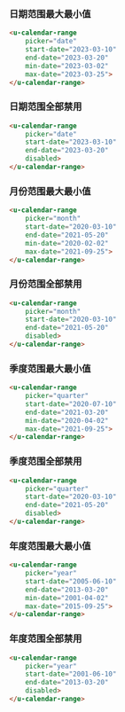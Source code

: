 ### 日期范围最大最小值

``` html
<u-calendar-range
    picker="date"
    start-date="2023-03-10"
    end-date="2023-03-20"
    min-date="2023-03-02"
    max-date="2023-03-25">
</u-calendar-range>
```

### 日期范围全部禁用

``` html
<u-calendar-range
    picker="date"
    start-date="2023-03-10"
    end-date="2023-03-20"
    disabled>
</u-calendar-range>
```

### 月份范围最大最小值

``` html
<u-calendar-range
    picker="month"
    start-date="2020-03-10"
    end-date="2021-05-20"
    min-date="2020-02-02"
    max-date="2021-09-25">
</u-calendar-range>
```

### 月份范围全部禁用

``` html
<u-calendar-range
    picker="month"
    start-date="2020-03-10"
    end-date="2021-05-20"
    disabled>
</u-calendar-range>
```

### 季度范围最大最小值

``` html
<u-calendar-range
    picker="quarter"
    start-date="2020-07-10"
    end-date="2021-03-20"
    min-date="2020-04-02"
    max-date="2021-09-25">
</u-calendar-range>
```

### 季度范围全部禁用

``` html
<u-calendar-range
    picker="quarter"
    start-date="2020-03-10"
    end-date="2021-05-20"
    disabled>
</u-calendar-range>
```

### 年度范围最大最小值

``` html
<u-calendar-range
    picker="year"
    start-date="2005-06-10"
    end-date="2013-03-20"
    min-date="2001-04-02"
    max-date="2015-09-25">
</u-calendar-range>
```

### 年度范围全部禁用

``` html
<u-calendar-range
    picker="year"
    start-date="2001-06-10"
    end-date="2013-03-20"
    disabled>
</u-calendar-range>
```
